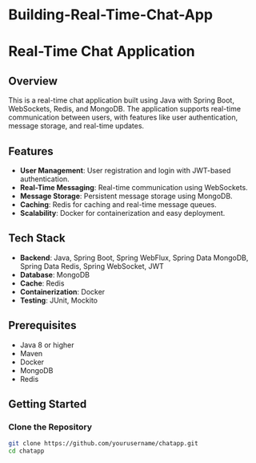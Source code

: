 # Building-Real-Time-Chat-App
# Real-Time Chat Application  
  
## Overview  
This is a real-time chat application built using Java with Spring Boot, WebSockets, Redis, and MongoDB. The application supports real-time communication between users, with features like user authentication, message storage, and real-time updates.  
  
## Features  
- **User Management**: User registration and login with JWT-based authentication.  
- **Real-Time Messaging**: Real-time communication using WebSockets.  
- **Message Storage**: Persistent message storage using MongoDB.  
- **Caching**: Redis for caching and real-time message queues.  
- **Scalability**: Docker for containerization and easy deployment.  
  
## Tech Stack  
- **Backend**: Java, Spring Boot, Spring WebFlux, Spring Data MongoDB, Spring Data Redis, Spring WebSocket, JWT  
- **Database**: MongoDB  
- **Cache**: Redis  
- **Containerization**: Docker  
- **Testing**: JUnit, Mockito  
  
## Prerequisites  
- Java 8 or higher  
- Maven  
- Docker  
- MongoDB  
- Redis  
  
## Getting Started  
  
### Clone the Repository  
```bash  
git clone https://github.com/yourusername/chatapp.git  
cd chatapp  
